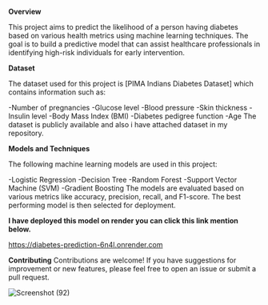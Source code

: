 **Overview**


This project aims to predict the likelihood of a person having diabetes based on various health metrics using machine learning techniques. The goal is to build a predictive model that can assist healthcare professionals in identifying high-risk individuals for early intervention.

**Dataset**


The dataset used for this project is [PIMA Indians Diabetes Dataset] which contains information such as:

-Number of pregnancies
-Glucose level
-Blood pressure
-Skin thickness
-Insulin level
-Body Mass Index (BMI)
-Diabetes pedigree function
-Age
The dataset is publicly available and also i have attached dataset in my repository.


**Models and Techniques**

The following machine learning models are used in this project:

-Logistic Regression
-Decision Tree
-Random Forest
-Support Vector Machine (SVM)
-Gradient Boosting
The models are evaluated based on various metrics like accuracy, precision, recall, and F1-score. The best performing model is then selected for deployment.

**I have deployed this model on render you can click this link mention below.**

https://diabetes-prediction-6n4l.onrender.com


**Contributing**
Contributions are welcome! If you have suggestions for improvement or new features, please feel free to open an issue or submit a pull request.


![Screenshot (92)](https://github.com/user-attachments/assets/beb4d9b6-15ba-4051-87a9-116e26990d61)



